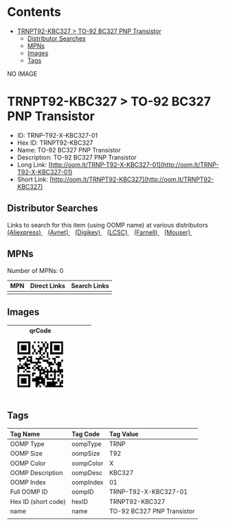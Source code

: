 



Contents
========

* [TRNPT92-KBC327 > TO-92 BC327 PNP Transistor](#trnpt92-kbc327--to-92-bc327-pnp-transistor)
	* [Distributor Searches](#distributor-searches)
	* [MPNs](#mpns)
	* [Images](#images)
	* [Tags](#tags)
  
NO IMAGE  
# TRNPT92-KBC327 > TO-92 BC327 PNP Transistor

- ID: TRNP-T92-X-KBC327-01
- Hex ID: TRNPT92-KBC327
- Name: TO-92 BC327 PNP Transistor
- Description: TO-92 BC327 PNP Transistor
- Long Link: [http://oom.lt/TRNP-T92-X-KBC327-01](http://oom.lt/TRNP-T92-X-KBC327-01)
- Short Link: [http://oom.lt/TRNPT92-KBC327](http://oom.lt/TRNPT92-KBC327)

## Distributor Searches
  
Links to search for this item (using OOMP name) at various distributors  
[(Aliexpress) ](https://www.aliexpress.com/wholesale?SearchText=1117TO-92+BC327+PNP+Transistor)&nbsp;&nbsp;&nbsp;[(Avnet) ](https://www.avnet.com/shop/us/search/TO-92+BC327+PNP+Transistor)&nbsp;&nbsp;&nbsp;[(Digikey) ](https://www.digikey.co.uk/en/products/result?s=TO-92+BC327+PNP+Transistor)&nbsp;&nbsp;&nbsp;[(LCSC) ](https://www.lcsc.com/search?q=TO-92+BC327+PNP+Transistor)&nbsp;&nbsp;&nbsp;[(Farnell) ](https://uk.farnell.com/search?st=TO-92+BC327+PNP+Transistor)&nbsp;&nbsp;&nbsp;[(Mouser) ](https://www.mouser.com/c/?q=TO-92+BC327+PNP+Transistor)&nbsp;&nbsp;&nbsp;
## MPNs
  
Number of MPNs: 0  

|MPN|Direct Links|Search Links|
| :--- | :--- | :--- |
||||

## Images
  

|qrCode<br>[![](https://raw.githubusercontent.com/oomlout/oomlout_OOMP_parts_V2/main/TRNP/T92/X/KBC327/01/qrCode_140.png)](https://github.com/oomlout/oomlout_OOMP_parts_V2/tree/main/TRNP/T92/X/KBC327/01/qrCode.png)||||
| :---: | :---: | :---: | :---: |

## Tags
  

|Tag Name|Tag Code|Tag Value|
| :--- | :--- | :--- |
|OOMP Type|oompType|TRNP|
|OOMP Size|oompSize|T92|
|OOMP Color|oompColor|X|
|OOMP Description|oompDesc|KBC327|
|OOMP Index|oompIndex|01|
|Full OOMP ID|oompID|TRNP-T92-X-KBC327-01|
|Hex ID (short code)|hexID|TRNPT92-KBC327|
|name|name|TO-92 BC327 PNP Transistor|
||||
